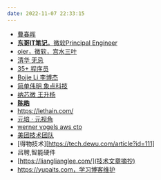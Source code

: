 ```yaml
---
date: 2022-11-07 22:33:15
---
```


- [曹春晖](https://xargin.com/)
- [**东哥IT笔记**，微软Principal Engineer](https://donggeitnote.com/)
- [oier，微软，宫水三叶](https://leetcode.cn/u/ac_oier/)
- [清华 无忌](https://jincheng9.github.io/)
- [35+ 程序员](https://coderscat.com/,https://catcoding.me/,https://coderscat.com)
- [Bojie Li 李博杰](https://ring0.me/) 
- [简单伟明 象点科技](https://www.pixdot.cn/)
- [纳芯微 王升杨](https://www.novosns.com/)
- [**陈皓**](https://coolshell.cn)
- https://lethain.com/
- [元培 · 元视角](https://blog.yuanpei.me/)
- [werner vogels aws cto](https://www.allthingsdistributed.com/)
- [美团技术团队](https://tech.meituan.com/)
- [得物技术][https://tech.dewu.com/article?id=111]
- 吕聘,智能硬件
- [https://lianglianglee.com/](技术文章摘抄)
- https://yupaits.com，学习博客维护


